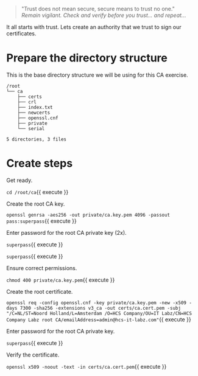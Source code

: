 > "Trust does not mean secure, secure means to trust no one."  
> _Remain vigilant. Check and verify before you trust... and repeat..._

It all starts with trust. Lets create an authority that we trust to sign our certificates.

# Prepare the directory structure

This is the base directory structure we will be using for this CA exercise.

```shell
/root
└── ca
    ├── certs
    ├── crl
    ├── index.txt
    ├── newcerts
    ├── openssl.cnf
    ├── private
    └── serial

5 directories, 3 files
```

# Create steps

Get ready.

`cd /root/ca`{{ execute }}

Create the root CA key.

`openssl genrsa -aes256 -out private/ca.key.pem 4096 -passout pass:superpass`{{ execute }}

Enter password for the root CA private key (2x).

`superpass`{{ execute }}

`superpass`{{ execute }}

Ensure correct permissions.

`chmod 400 private/ca.key.pem`{{ execute }}

Create the root certificate.

`openssl req -config openssl.cnf -key private/ca.key.pem -new -x509 -days 7300 -sha256 -extensions v3_ca -out certs/ca.cert.pem -subj "/C=NL/ST=Noord Holland/L=Amsterdam /O=HCS Company/OU=IT Labz/CN=HCS Company Labz root CA/emailAddress=admin@hcs-it-labz.com"`{{ execute }}

Enter password for the root CA private key.

`superpass`{{ execute }}

Verify the certificate.

`openssl x509 -noout -text -in certs/ca.cert.pem`{{ execute }}
